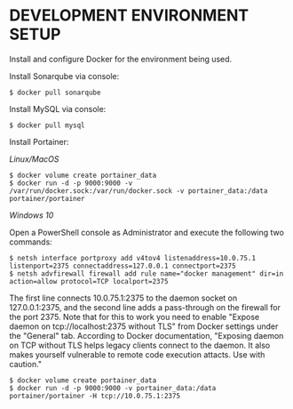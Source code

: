 # DEVELOPMENT ENVIRONMENT SETUP

Install and configure Docker for the environment being used.

Install Sonarqube via console: 

```
$ docker pull sonarqube
```

Install MySQL via console:

```
$ docker pull mysql
```

Install Portainer:

_Linux/MacOS_

```
$ docker volume create portainer_data
$ docker run -d -p 9000:9000 -v /var/run/docker.sock:/var/run/docker.sock -v portainer_data:/data portainer/portainer
```

_Windows 10_

Open a PowerShell console as Administrator and execute the following two commands:
```
$ netsh interface portproxy add v4tov4 listenaddress=10.0.75.1 listenport=2375 connectaddress=127.0.0.1 connectport=2375
$ netsh advfirewall firewall add rule name="docker management" dir=in action=allow protocol=TCP localport=2375
```
The first line connects 10.0.75.1:2375 to the daemon socket on 127.0.0.1:2375, and the second line adds a pass-through on the firewall for the port 2375. Note that for this to work you need to enable "Expose daemon on tcp://localhost:2375 without TLS" from Docker settings under the "General" tab. According to Docker documentation, "Exposing daemon on TCP without TLS helps legacy clients connect to the daemon. It also makes yourself vulnerable to remote code execution attacts. Use with caution."

```
$ docker volume create portainer_data
$ docker run -d -p 9000:9000 -v portainer_data:/data portainer/portainer -H tcp://10.0.75.1:2375
```


